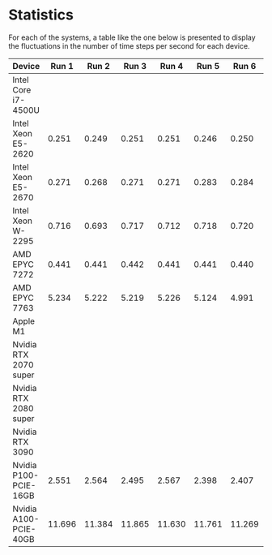 # Statistics

For each of the systems, a table like the one below is presented to display the fluctuations in the number of time steps per second for each device.


| Device                | Run 1 | Run 2 | Run 3 | Run 4 | Run 5 | Run 6 | Run 7 | Run 8 | Run 9 | Run 10 | Avg.  |
|-----------------------|-------|-------|-------|-------|-------|-------|-------|-------|-------|--------|-------|
| Intel Core i7-4500U   |
| Intel Xeon E5-2620    | 0.251 | 0.249 | 0.251 | 0.251 | 0.246 | 0.250 | 0.251 | 0.251 | 0.251 | 0.251 | 0.250 | 
| Intel Xeon E5-2670    | 0.271 | 0.268 | 0.271 | 0.271 | 0.283 | 0.284 | 0.261 | 0.261 | 0.261 | 0.257 | 0.269 |
| Intel Xeon W-2295     | 0.716 | 0.693 | 0.717 | 0.712 | 0.718 | 0.720 | 0.706 | 0.712 | 0.707 | 0.718 | 0.712 |
| AMD EPYC 7272         | 0.441 | 0.441 | 0.442 | 0.441 | 0.441 | 0.440 | 0.440 | 0.441 | 0.441 | 0.441 | 0.441 | 
| AMD EPYC 7763         | 5.234 | 5.222 | 5.219 | 5.226 | 5.124 | 4.991 | 5.189 | 5.250 | 5.239 | 5.242 | 5.194 |
| Apple M1              |
| Nvidia RTX 2070 super |
| Nvidia RTX 2080 super | 
| Nvidia RTX 3090       |
| Nvidia P100-PCIE-16GB | 2.551 | 2.564 | 2.495 | 2.567 | 2.398 | 2.407 | 2.432 | 2.445 | 2.496 | 2.516 | 2.487 | 
| Nvidia A100-PCIE-40GB | 11.696 | 11.384 | 11.865 | 11.630 | 11.761 | 11.269 | 11.627 | 11.609 | 11.680 | 11.845 | 11.637 |
